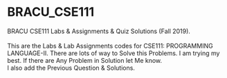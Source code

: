# BRACU_CSE111

BRACU CSE111 Labs &amp; Assignments &amp; Quiz Solutions (Fall 2019). <br> <br>
This are the Labs & Lab Assignments codes for CSE111: PROGRAMMING LANGUAGE-II. There are lots of way to Solve this Problems. I am trying my best. If there are Any Problem in Solution let Me know.<br>
I also add the Previous Question & Solutions.

<!-- <h2>Topics</h2>
<ul>
  <li></li>
  <li></li>
  <li></li>
</ul> -->
